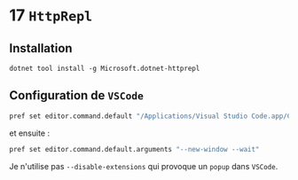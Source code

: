 # 17 `HttpRepl`

## Installation

```
dotnet tool install -g Microsoft.dotnet-httprepl
```



## Configuration de `VSCode`

```bash
pref set editor.command.default "/Applications/Visual Studio Code.app/Contents/Resources/app/bin/code"
```

et ensuite :

```bash
pref set editor.command.default.arguments "--new-window --wait"
```

Je n'utilise pas `--disable-extensions` qui provoque un `popup` dans `VSCode`.

